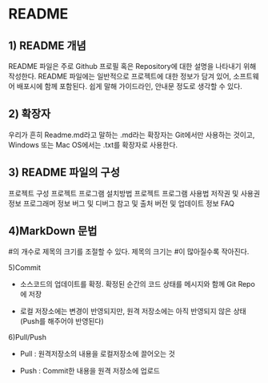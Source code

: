 # README

## 1) README 개념
README 파일은 주로 Github 프로필 혹은 Repository에 대한 설명을 나타내기 위해 작성한다.
README 파일에는 일반적으로 프로젝트에 대한 정보가 담겨 있어, 소프트웨어 배포시에 함께 포함된다.
쉽게 말해 가이드라인, 안내문 정도로 생각할 수 있다.
 

## 2) 확장자
우리가 흔히 Readme.md라고 말하는 .md라는 확장자는 Git에서만 사용하는 것이고, Windows 또는 Mac OS에서는 .txt를 확장자로 사용한다. 

 

## 3) README 파일의 구성

프로젝트 구성
프로젝트 프로그램 설치방법
프로젝트 프로그램 사용법
저작권 및 사용권 정보
프로그래머 정보
버그 및 디버그
참고 및 출처
버전 및 업데이트 정보
FAQ



## 4)MarkDown 문법

#의 개수로 제목의 크기를 조절할 수 있다.
제목의 크기는 #이 많아질수록 작아진다.


 

5)Commit

- 소스코드의 업데이트를 확정. 확정된 순간의 코드 상태를 메시지와 함께 Git Repo에 저장

* 로컬 저장소에는 변경이 반영되지만, 원격 저장소에는 아직 반영되지 않은 상태 (Push를 해주어야 반영된다) 

 

6)Pull/Push 

- Pull : 원격저장소의 내용을 로컬저장소에 끌어오는 것 

- Push : Commit한 내용을 원격 저장소에 업로드 
